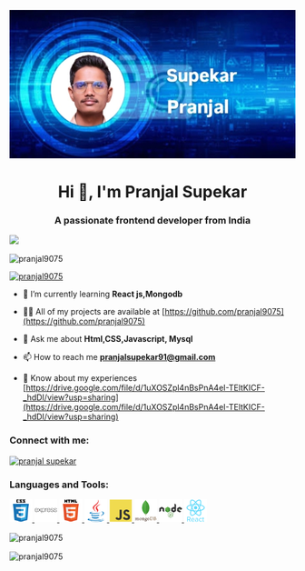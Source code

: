 ![logo](https://github.com/pranjal9075/pranjal9075/blob/main/IMG_20240824_121338.jpg)
<h1 align="center">Hi 👋, I'm Pranjal Supekar</h1>
<h3 align="center">A passionate frontend developer from India</h3>
<img width="400" src="https://populusengenharia.com.br/chill-coding-programming-lo-fi-animation-[royalty-free-stock-nn-18061620"/>
<p align="left"> <img src="https://komarev.com/ghpvc/?username=pranjal9075&label=Profile%20views&color=0e75b6&style=flat" alt="pranjal9075" /> </p>

<p align="left"> <a href="https://github.com/ryo-ma/github-profile-trophy"><img src="https://github-profile-trophy.vercel.app/?username=pranjal9075" alt="pranjal9075" /></a> </p>

- 🌱 I’m currently learning **React js,Mongodb**

- 👨‍💻 All of my projects are available at [https://github.com/pranjal9075](https://github.com/pranjal9075)

- 💬 Ask me about **Html,CSS,Javascript, Mysql**

- 📫 How to reach me **pranjalsupekar91@gmail.com**

- 📄 Know about my experiences [https://drive.google.com/file/d/1uXOSZpl4nBsPnA4eI-TEltKICF-_hdDI/view?usp=sharing](https://drive.google.com/file/d/1uXOSZpl4nBsPnA4eI-TEltKICF-_hdDI/view?usp=sharing)

<h3 align="left">Connect with me:</h3>
<p align="left">
<a href="https://linkedin.com/in/pranjal supekar" target="blank"><img align="center" src="https://raw.githubusercontent.com/rahuldkjain/github-profile-readme-generator/master/src/images/icons/Social/linked-in-alt.svg" alt="pranjal supekar" height="30" width="40" /></a>
</p>

<h3 align="left">Languages and Tools:</h3>
<p align="left"> <a href="https://www.w3schools.com/css/" target="_blank" rel="noreferrer"> <img src="https://raw.githubusercontent.com/devicons/devicon/master/icons/css3/css3-original-wordmark.svg" alt="css3" width="40" height="40"/> </a> <a href="https://expressjs.com" target="_blank" rel="noreferrer"> <img src="https://raw.githubusercontent.com/devicons/devicon/master/icons/express/express-original-wordmark.svg" alt="express" width="40" height="40"/> </a> <a href="https://www.w3.org/html/" target="_blank" rel="noreferrer"> <img src="https://raw.githubusercontent.com/devicons/devicon/master/icons/html5/html5-original-wordmark.svg" alt="html5" width="40" height="40"/> </a> <a href="https://www.java.com" target="_blank" rel="noreferrer"> <img src="https://raw.githubusercontent.com/devicons/devicon/master/icons/java/java-original.svg" alt="java" width="40" height="40"/> </a> <a href="https://developer.mozilla.org/en-US/docs/Web/JavaScript" target="_blank" rel="noreferrer"> <img src="https://raw.githubusercontent.com/devicons/devicon/master/icons/javascript/javascript-original.svg" alt="javascript" width="40" height="40"/> </a> <a href="https://www.mongodb.com/" target="_blank" rel="noreferrer"> <img src="https://raw.githubusercontent.com/devicons/devicon/master/icons/mongodb/mongodb-original-wordmark.svg" alt="mongodb" width="40" height="40"/> </a> <a href="https://nodejs.org" target="_blank" rel="noreferrer"> <img src="https://raw.githubusercontent.com/devicons/devicon/master/icons/nodejs/nodejs-original-wordmark.svg" alt="nodejs" width="40" height="40"/> </a> <a href="https://reactjs.org/" target="_blank" rel="noreferrer"> <img src="https://raw.githubusercontent.com/devicons/devicon/master/icons/react/react-original-wordmark.svg" alt="react" width="40" height="40"/> </a> </p>

<p><img align="center" src="https://github-readme-stats.vercel.app/api/top-langs?username=pranjal9075&show_icons=true&locale=en&layout=compact" alt="pranjal9075" /></p>

<p><img align="center" src="https://github-readme-streak-stats.herokuapp.com/?user=pranjal9075&" alt="pranjal9075" /></p>
